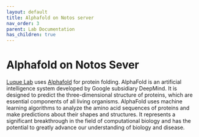 ```yaml
---
layout: default
title: Alphafold on Notos server
nav_order: 3
parent: Lab Documentation 
has_children: true
---
```


# **Alphafold on Notos Sever**

[Luque Lab](https://www.luquelab.com/team.html) uses [Alphafold](https://github.com/deepmind/alphafold) for protein folding. AlphaFold is an artificial intelligence system developed by Google subsidiary DeepMind. It is designed to predict the three-dimensional structure of proteins, which are essential components of all living organisms. AlphaFold uses machine learning algorithms to analyze the amino acid sequences of proteins and make predictions about their shapes and structures. It represents a significant breakthrough in the field of computational biology and has the potential to greatly advance our understanding of biology and disease. 
